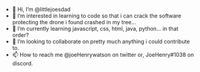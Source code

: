 - 👋 Hi, I’m @littlejoesdad
- 👀 I’m interested in learning to code so that i can crack the software protecting the drone i found crashed in my tree...
- 🌱 I’m currently learning javascript, css, html, java, python... in that order?
- 💞️ I’m looking to collaborate on pretty much anything i could contribute to.
- 📫 How to reach me @joeHenrywatson on twitter or, JoeHenry#1038 on discord.

